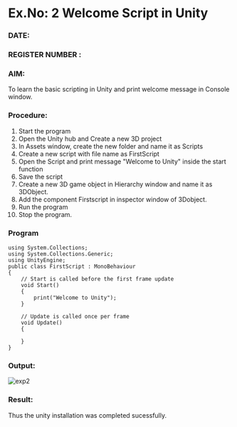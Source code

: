 # Ex.No: 2  Welcome Script in Unity
### DATE:                                                                            
### REGISTER NUMBER : 
### AIM: 
 To learn the basic scripting in Unity and print welcome message in Console window. 
### Procedure:
1. Start the program
2. Open the Unity hub and Create a new 3D project
3. In Assets window, create the new folder and name it as Scripts
4. Create a new script with file name as FirstScript
5. Open the Script and print message "Welcome to Unity" inside the start function
6. Save the script
7. Create a new 3D game object in Hierarchy window and name it as 3DObject.
8. Add the component Firstscript in inspector window of 3Dobject.
9. Run the program
10. Stop the program.
### Program 
```
using System.Collections;
using System.Collections.Generic;
using UnityEngine;
public class FirstScript : MonoBehaviour
{
    // Start is called before the first frame update
    void Start()
    {
        print("Welcome to Unity");
    }

    // Update is called once per frame
    void Update()
    {
        
    }
}
```
### Output:

![exp2](https://github.com/user-attachments/assets/0c86e7cf-d03f-42bc-a47d-dd2633e4d4cc)


### Result:
Thus the unity installation was completed sucessfully.


